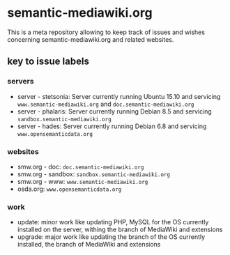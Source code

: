 # semantic-mediawiki.org
This is a meta repository allowing to keep track of issues and wishes concerning semantic-mediawiki.org and related websites.

## key to issue labels

### servers
* server - stetsonia: Server currently running Ubuntu 15.10 and servicing `www.semantic-mediawiki.org` and `doc.semantic-mediawiki.org`
* server - phalaris: Server currently running Debian 8.5 and servicing `sandbox.semantic-mediawiki.org`
* server - hades: Server currently running Debian 6.8 and servicing `www.opensemanticdata.org`

### websites
* smw.org - doc: `doc.semantic-mediawiki.org`
* smw.org - sandbox: `sandbox.semantic-mediawiki.org`
* smw.org - www: `www.semantic-mediawiki.org`
* osda.org: `www.opensemanticdata.org`
 
### work
* update: minor work like updating PHP, MySQL for the OS currently installed on the server, withing the branch of MediaWiki and extensions
* upgrade: major work like updating the branch of the OS currently installed, the branch of MediaWiki and extensions
